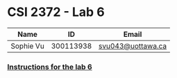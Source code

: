 # CSI 2372 - Lab 6

| Name | ID | Email
| ------ | ------ | ------ |
| Sophie Vu | 300113938 | svu043@uottawa.ca |

### [Instructions for the lab 6](https://uottawa.brightspace.com/d2l/le/content/333803/viewContent/4880013/View)

